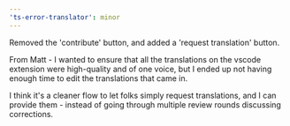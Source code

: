 ```yaml
---
'ts-error-translator': minor
---
```


Removed the 'contribute' button, and added a 'request translation' button.

From Matt - I wanted to ensure that all the translations on the vscode extension were high-quality and of one voice, but I ended up not having enough time to edit the translations that came in.

I think it's a cleaner flow to let folks simply request translations, and I can provide them - instead of going through multiple review rounds discussing corrections.
